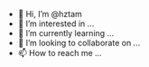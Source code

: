 - 👋 Hi, I’m @hztam
- 👀 I’m interested in ...
- 🌱 I’m currently learning ...
- 💞️ I’m looking to collaborate on ...
- 📫 How to reach me ...

<!---
hztam/hztam is a ✨ special ✨ repository because its `README.md` (this file) appears on your GitHub profile.
You can click the Preview link to take a look at your changes.
--->
